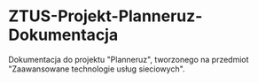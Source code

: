 # ZTUS-Projekt-Planneruz-Dokumentacja

Dokumentacja do projektu "Planneruz", tworzonego na przedmiot "Zaawansowane technologie usług sieciowych".
